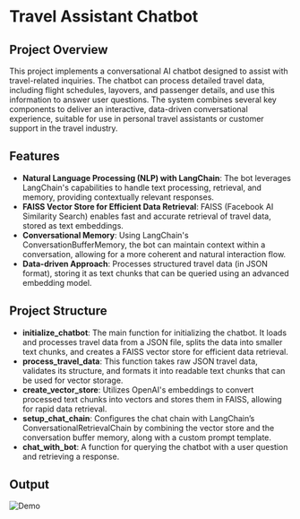 # Travel Assistant Chatbot

## Project Overview

This project implements a conversational AI chatbot designed to assist with travel-related inquiries. The chatbot can process detailed travel data, including flight schedules, layovers, and passenger details, and use this information to answer user questions. The system combines several key components to deliver an interactive, data-driven conversational experience, suitable for use in personal travel assistants or customer support in the travel industry.

## Features

- **Natural Language Processing (NLP) with LangChain**: The bot leverages LangChain's capabilities to handle text processing, retrieval, and memory, providing contextually relevant responses.
- **FAISS Vector Store for Efficient Data Retrieval**: FAISS (Facebook AI Similarity Search) enables fast and accurate retrieval of travel data, stored as text embeddings.
- **Conversational Memory**: Using LangChain's ConversationBufferMemory, the bot can maintain context within a conversation, allowing for a more coherent and natural interaction flow.
- **Data-driven Approach**: Processes structured travel data (in JSON format), storing it as text chunks that can be queried using an advanced embedding model.

## Project Structure

- **initialize_chatbot**: The main function for initializing the chatbot. It loads and processes travel data from a JSON file, splits the data into smaller text chunks, and creates a FAISS vector store for efficient data retrieval.
- **process_travel_data**: This function takes raw JSON travel data, validates its structure, and formats it into readable text chunks that can be used for vector storage.
- **create_vector_store**: Utilizes OpenAI's embeddings to convert processed text chunks into vectors and stores them in FAISS, allowing for rapid data retrieval.
- **setup_chat_chain**: Configures the chat chain with LangChain’s ConversationalRetrievalChain by combining the vector store and the conversation buffer memory, along with a custom prompt template.
- **chat_with_bot**: A function for querying the chatbot with a user question and retrieving a response.

## Output

![Demo](https://github.com/user-attachments/assets/e36a30c0-e7d1-482c-a190-3ae08e1327f3)
